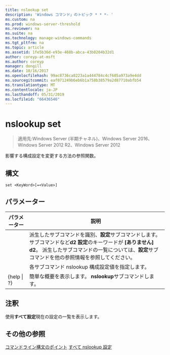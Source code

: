 ```yaml
---
title: nslookup set
description: 'Windows コマンド」のトピック * * *- '
ms.custom: na
ms.prod: windows-server-threshold
ms.reviewer: na
ms.suite: na
ms.technology: manage-windows-commands
ms.tgt_pltfrm: na
ms.topic: article
ms.assetid: 1fe5b36d-e93e-468b-abca-43b0204b32d1
author: coreyp-at-msft
ms.author: coreyp
manager: dongill
ms.date: 10/16/2017
ms.openlocfilehash: 99ac8736ca8223a1a444784c4cf605a973a9e4dd
ms.sourcegitcommit: eaf071249b6eb6b1a758b38579a2d87710abfb54
ms.translationtype: MT
ms.contentlocale: ja-JP
ms.lasthandoff: 05/31/2019
ms.locfileid: "66436546"
---
```

# <a name="nslookup-set"></a>nslookup set

>適用先:Windows Server (半期チャネル)、Windows Server 2016、Windows Server 2012 R2、Windows Server 2012

影響する構成設定を変更する方法の参照関数。
## <a name="syntax"></a>構文
```
set <KeyWord>[=<Value>]
```
## <a name="parameters"></a>パラメーター

|    パラメーター    |                                                                                                                    説明                                                                                                                    |
|-----------------|---------------------------------------------------------------------------------------------------------------------------------------------------------------------------------------------------------------------------------------------------|
|    <KeyWord>    | 派生したサブコマンドを識別、**設定**サブコマンドします。 サブコマンドなど**d2 設定**のキーワードが **[ありません]** **d2**。 派生したサブコマンドの一覧については、**設定**サブコマンドを他の参照情報を参照してください。 |
|     <Value>     |                                                                                      各サブコマンド nslookup 構成設定値を指定します。                                                                                      |
| {help &#124; ?} |                                                                                               簡単な概要を表示します。 **nslookup**サブコマンドします。                                                                                               |

## <a name="remarks"></a>注釈
使用**すべて設定**現在の設定の一覧を表示します。
## <a name="additional-references"></a>その他の参照
[コマンドライン構文のポイント](command-line-syntax-key.md)
[すべて nslookup 設定](nslookup-set-all.md)

